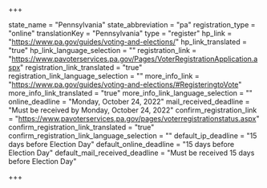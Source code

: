 +++

state_name = "Pennsylvania"
state_abbreviation = "pa"
registration_type = "online"
translationKey = "Pennsylvania"
type = "register"
hp_link = "https://www.pa.gov/guides/voting-and-elections/"
hp_link_translated = "true"
hp_link_language_selection = ""
registration_link = "https://www.pavoterservices.pa.gov/Pages/VoterRegistrationApplication.aspx"
registration_link_translated = "true"
registration_link_language_selection = ""
more_info_link = "https://www.pa.gov/guides/voting-and-elections/#RegisteringtoVote"
more_info_link_translated = "true"
more_info_link_language_selection = ""
online_deadline = "Monday, October 24, 2022"
mail_received_deadline = "Must be received by Monday, October 24, 2022"
confirm_registration_link = "https://www.pavoterservices.pa.gov/pages/voterregistrationstatus.aspx"
confirm_registration_link_translated = "true"
confirm_registration_link_language_selection = ""
default_ip_deadline = "15 days before Election Day"
default_online_deadline = "15 days before Election Day"
default_mail_received_deadline = "Must be received 15 days before Election Day"

+++